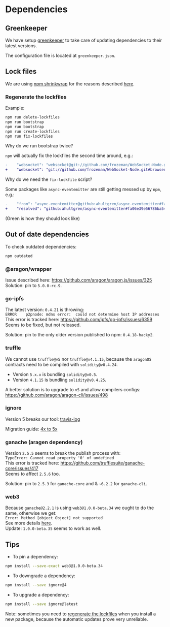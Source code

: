 # Dependencies

## Greenkeeper

We have setup [greenkeeper][greenkeeper-home] to take care of updating dependencies to their latest
versions.

The configuration file is located at `greenkeeper.json`.

## Lock files

We are using [npm shrinkwrap][shrinkwrap-home] for the reasons described [here][shrinkwrap-issue].

### Regenerate the lockfiles

Example:

```sh
npm run delete-lockfiles
npm run bootstrap
npm run bootstrap
npm run create-lockfiles
npm run fix-lockfiles
```

Why do we run bootstrap twice?

`npm` will actually fix the lockfiles the second time around, e.g.:

```diff
-    "websocket": "websocket@git://github.com/frozeman/WebSocket-Node.git#6c72925e3f8aaaea8dc8450f97627e85263999f2"
+    "websocket": "git://github.com/frozeman/WebSocket-Node.git#browserifyCompatible"
```

Why do we need the `fix-lockfile` script?

Some packages like `async-eventemitter` are still getting messed up by `npm`, e.g.:

```diff
-    "from": "async-eventemitter@github:ahultgren/async-eventemitter#fa06e39e56786ba541c180061dbf2c0a5bbf951c"
+    "resolved": "github:ahultgren/async-eventemitter#fa06e39e56786ba541c180061dbf2c0a5bbf951c",
```

(Green is how they should look like)

## Out of date dependencies

To check outdated dependencies:

```sh
npm outdated
```

### @aragon/wrapper

Issue described here: <https://github.com/aragon/aragon.js/issues/325>  
Solution: pin to `5.0.0-rc.9`.

### go-ipfs

The latest version: `0.4.21` is throwing:  
`ERROR    p2pnode: mdns error:  could not determine host IP addresses`  
This error is tracked here: <https://github.com/ipfs/go-ipfs/issues/6359>  
Seems to be fixed, but not released.  

Solution: pin to the only older version published to npm: `0.4.18-hacky2`.

### truffle

We cannot use `truffle@v5` nor `truffle@v4.1.15`, because the `aragonOS` contracts need to be
compiled with `solidity@v0.4.24`.

- Version `5.x.x` is bundling `solidity@v0.5`.
- Version `4.1.15` is bundling `solidity@v0.4.25`.

A better solution is to upgrade to `v5` and allow compilers configs: <https://github.com/aragon/aragon-cli/issues/498>

### ignore

Version 5 breaks our tool: [travis-log][ignore-fail-log]

Migration guide: [4x to 5x][ignore-migration-guide]

### ganache (aragen dependency)

Version `2.5.5` seems to break the publish process with:  
`TypeError: Cannot read property '0' of undefined`  
This error is tracked here: <https://github.com/trufflesuite/ganache-core/issues/417>  
Seems to affect `2.5.6` too.  

Solution: pin to `2.5.3` for `ganache-core` and & `~6.2.2` for `ganache-cli`.

### web3

Because `ganache@2.2.1` is using `web3@1.0.0-beta.34` we ought to do the same, otherwise we get:  
`Error: Method [object Object] not supported`  
See more details [here][web3-gh-issue].  
Update: `1.0.0-beta.35` seems to work as well.

## Tips

- To pin a dependency:

```sh
npm install --save-exact web3@1.0.0-beta.34
```

- To downgrade a dependency:

```sh
npm install --save ignore@4
```

- To upgrade a dependency:

```sh
npm install --save ignore@latest
```

Note: sometimes you need to [regenerate the lockfiles](#regenerate-the-lockfiles) when you install
a new package, because the automatic updates prove very unreliable.

[greenkeeper-home]: https://greenkeeper.io
[shrinkwrap-home]: https://docs.npmjs.com/cli/shrinkwrap.html
[shrinkwrap-issue]: https://github.com/aragon/aragon-cli/issues/477
[ignore-fail-log]: https://travis-ci.org/aragon/aragon-cli/jobs/536290327#L945
[ignore-migration-guide]: https://travis-ci.org/aragon/aragon-cli/jobs/536290327#L945
[web3-gh-issue]: https://github.com/aragon/aragon-cli/issues/457
